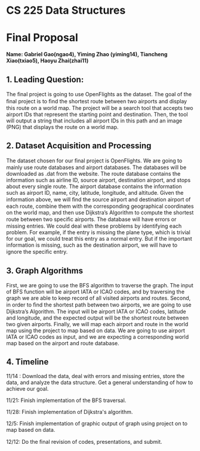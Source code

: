 ﻿# **CS 225 Data Structures**

# **Final Proposal**

**Name: Gabriel Gao(ngao4), Yiming Zhao (yiming14), Tiancheng Xiao(txiao5), Haoyu Zhai(zhai11)**

## **1. Leading Question:**

The ﬁnal project is going to use OpenFlights as the dataset. The goal of the ﬁnal project is to ﬁnd the shortest route between two airports and display this route on a world map. The project will be a search tool that accepts two airport IDs that represent the starting point and destination. Then, the tool will output a string that includes all airport IDs in this path and an image (PNG) that displays the route on a world map.


## **2. Dataset Acquisition and Processing**

The dataset chosen for our ﬁnal project is OpenFlights. We are going to mainly use route databases and airport databases. The databases will be downloaded as .dat from the website. The route database contains the information such as airline ID, source airport, destination airport, and stops about every single route. The airport database contains the information such as airport ID, name, city, latitude, longitude, and altitude. Given the information above, we will ﬁnd the source airport and destination airport of each route, combine them with the corresponding geographical coordinates on the world map, and then use Dijkstra’s Algorithm to compute the shortest route between two speciﬁc airports. The database will have errors or missing entries. We could deal with these problems by identifying each problem. For example, if the entry is missing the plane type, which is trivial for our goal, we could treat this entry as a normal entry. But if the important information is missing, such as the destination airport, we will have to ignore the speciﬁc entry.


## **3. Graph Algorithms**

First, we are going to use the BFS algorithm to traverse the graph. The input of BFS function will be airport IATA or ICAO codes, and by traversing the graph we are able to keep record of all visited airports and routes.
Second, in order to ﬁnd the shortest path between two airports, we are going to use Dijkstra’s Algorithm. The input will be airport IATA or ICAO codes, latitude and longitude, and the expected output will be the shortest route between two given airports.
Finally, we will map each airport and route in the world map using the project to map based on data. We are going to use airport IATA or ICAO codes as input, and we are expecting a corresponding world map based on the airport and route database.


## **4. Timeline**

11/14 : Download the data, deal with errors and missing entries, store the data, and analyze the data structure. Get a general understanding of how to achieve our goal.

11/21: Finish implementation of the BFS traversal.

11/28: Finish implementation of Dijkstra's algorithm.

12/5: Finish implementation of graphic output of graph using project on to map based on data.

12/12: Do the ﬁnal revision of codes, presentations, and submit.

